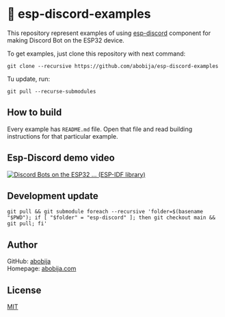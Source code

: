 # :robot: esp-discord-examples

This repository represent examples of using [esp-discord](https://github.com/abobija/esp-discord) component for making Discord Bot on the ESP32 device.

To get examples, just clone this repository with next command:

```
git clone --recursive https://github.com/abobija/esp-discord-examples
```

Tu update, run:

```
git pull --recurse-submodules
```

## How to build

Every example has `README.md` file. Open that file and read building instructions for that particular example.

## Esp-Discord demo video

[![Discord Bots on the ESP32 ... (ESP-IDF library)](https://img.youtube.com/vi/p5qzRH2abvw/mqdefault.jpg)](https://www.youtube.com/watch?v=p5qzRH2abvw)

## Development update

```
git pull && git submodule foreach --recursive 'folder=$(basename "$PWD"); if [ "$folder" = "esp-discord" ]; then git checkout main && git pull; fi'
```

## Author

GitHub: [abobija](https://github.com/abobija)<br>
Homepage: [abobija.com](https://abobija.com)

## License

[MIT](LICENSE)
